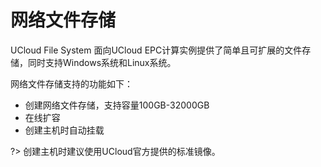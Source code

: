 # 网络文件存储

UCloud File System 面向UCloud EPC计算实例提供了简单且可扩展的文件存储，同时支持Windows系统和Linux系统。

网络文件存储支持的功能如下：
* 创建网络文件存储，支持容量100GB-32000GB
* 在线扩容
* 创建主机时自动挂载</br>

?>  创建主机时建议使用UCloud官方提供的标准镜像。

